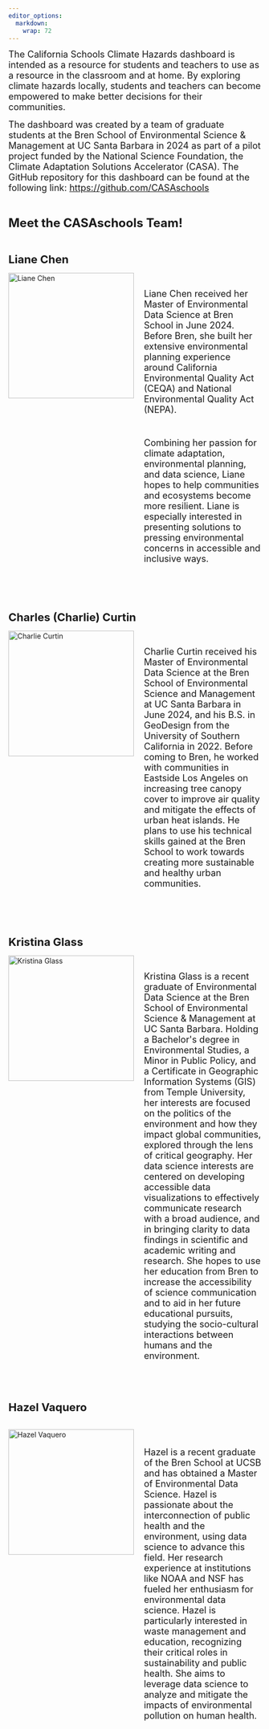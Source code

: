 ```yaml
---
editor_options: 
  markdown: 
    wrap: 72
---
```


<span style="font-size:18px;"> The California Schools Climate Hazards
dashboard is intended as a resource for students and teachers to use as
a resource in the classroom and at home. By exploring climate hazards
locally, students and teachers can become empowered to make better
decisions for their communities.</span>

<span style="font-size:18px;"> The dashboard was created by a team of
graduate students at the Bren School of Environmental Science &
Management at UC Santa Barbara in 2024 as part of a pilot project funded by the National
Science Foundation, the Climate Adaptation Solutions Accelerator (CASA).
The GitHub repository for this dashboard can be found at the following
link: <https://github.com/CASAschools></span>

<br>

<span style="font-size:24px; font-weight:bold;"> Meet the CASAschools Team! </span>

<br>

<!-- Liane Chen -->

<span style="font-size:22px; font-weight:bold;"> Liane Chen </span>

<div style="display: flex; align-items: flex-start;">
  <img src="liane.JPG" alt="Liane Chen" style="margin-right: 20px; width: 250px; height: auto;">

  <div>
  
<br>

<span style="font-size:18px;"> Liane Chen received her Master of Environmental Data Science at Bren School in June 2024. Before Bren, she built her extensive environmental planning experience around California Environmental Quality Act (CEQA) and National Environmental Quality Act (NEPA).</span>

<br>

<span style="font-size:18px;"> Combining her passion for climate adaptation, environmental planning, and data science, Liane hopes to help communities and ecosystems become more resilient. Liane is especially interested in presenting solutions to pressing environmental concerns in accessible and inclusive ways.</span>

<br>
    <a href="mailto:liane@bren.ucsb.edu">
      <span style="color:black;font-size:22px">
<i class="fa-solid fa-envelope"></i>
      </span>
    </a>
    <a href="https://github.com/lchenhub">
    <span style="color:black;font-size:22px">
    <i class="fa-brands fa-github"></i>
    </span>
    </a>
    <a href="https://www.linkedin.com/in/lianechen/">
    <span style="color:black;font-size:22px">
    <i class="fa-brands fa-linkedin"></i>
    </a>
  </div>
</div>

<br><br>

<!-- Charlie Curtin -->

<span style="font-size:22px; font-weight:bold;"> Charles (Charlie) Curtin </span>

<div style="display: flex; align-items: flex-start;">
  <img src="Charlie.jpg" alt="Charlie Curtin" style="margin-right: 20px; width: 250px; height: auto;">

  <div>
  
<br>

<span style="font-size:18px;"> Charlie Curtin received his Master of Environmental Data Science at the Bren School of Environmental Science and Management at UC Santa Barbara in June 2024, and his B.S. in GeoDesign from the University of Southern California in 2022. Before coming to Bren, he worked with communities in Eastside Los Angeles on increasing tree canopy cover to improve air quality and mitigate the effects of urban heat islands. He plans to use his technical skills gained at the Bren School to work towards creating more sustainable and healthy urban communities. </span>

<br>
    <a href="mailto:charlescurtin@bren.ucsb.edu">
      <span style="color:black;font-size:22px">
<i class="fa-solid fa-envelope"></i>
      </span>
    </a>
    <a href="https://github.com/charliecurtin1">
    <span style="color:black;font-size:22px">
    <i class="fa-brands fa-github"></i>
    </span>
    </a>
    <a href="https://www.linkedin.com/in/charlie-curtin-9b8a252a2/">
    <span style="color:black;font-size:22px">
    <i class="fa-brands fa-linkedin"></i>
    </a>
  </div>
</div>

<br><br>

<!-- Kristina Glass -->


<span style="font-size:22px; font-weight:bold;"> Kristina Glass </span>

<div style="display: flex; align-items: flex-start;">
  <img src="kristina_glass.jpg" alt="Kristina Glass" style="margin-right: 20px; width: 250px; height: auto;">

  <div>
  
<br>

<span style="font-size:18px;">Kristina Glass is a recent graduate of Environmental Data Science at the Bren School of Environmental Science & Management at UC Santa Barbara. Holding a Bachelor's degree in Environmental Studies, a Minor in Public Policy, and a Certificate in Geographic Information Systems (GIS) from Temple University, her interests are focused on the politics of the environment and how they impact global communities, explored through the lens of critical geography. Her data science interests are centered on developing accessible data visualizations to effectively communicate research with a broad audience, and in bringing clarity to data findings in scientific and academic writing and research. She hopes to use her education from Bren to increase the accessibility of science communication and to aid in her future educational pursuits, studying the socio-cultural interactions between humans and the environment.</span>

<br>
    <a href="mailto:kristinaglass@bren.ucsb.edu">
      <span style="color:black;font-size:22px">
<i class="fa-solid fa-envelope"></i>
      </span>
    </a>
    <a href="https://github.com/kristinaglass">
    <span style="color:black;font-size:22px">
    <i class="fa-brands fa-github"></i>
    </span>
    </a>
    <a href="https://www.linkedin.com/in/kristina-glass-4213511bb/">
    <span style="color:black;font-size:22px">
    <i class="fa-brands fa-linkedin"></i>
    </a>
  </div>
</div>
<br><br>

<!-- Hazel Vaquero -->

<span style="font-size:22px; font-weight:bold;"> Hazel Vaquero </span>

<br>

<div style="display: flex; align-items: flex-start;">
  <img src="hazel_vaquero.jpg" alt="Hazel Vaquero" style="margin-right: 20px; width: 250px; height: auto;">

  <div>
  
<br>

<span style="font-size:18px;">

Hazel is a recent graduate of the Bren School at UCSB and has obtained a Master of Environmental Data Science. Hazel is passionate about the interconnection of public health and the environment, using data science to advance this field. Her research experience at institutions like NOAA and NSF has fueled her enthusiasm for environmental data science. Hazel is particularly interested in waste management and education, recognizing their critical roles in sustainability and public health. She aims to leverage data science to analyze and mitigate the impacts of environmental pollution on human health. </span>

<br>

</span>
    <a href="mailto:hazelvaquero@bren.ucsb.edu">
      <span style="color:black;font-size:22px">
<i class="fa-solid fa-envelope"></i>
      </span>
    </a>
    <a href="https://github.com/hazelvaq">
    <span style="color:black;font-size:22px">
    <i class="fa-brands fa-github"></i>
    </span>
    </a>
    <a href="https://www.linkedin.com/in/hazel-vaquero-7923741a9/">
    <span style="color:black;font-size:22px">
    <i class="fa-brands fa-linkedin"></i>
    </a>

  </div>
</div>

